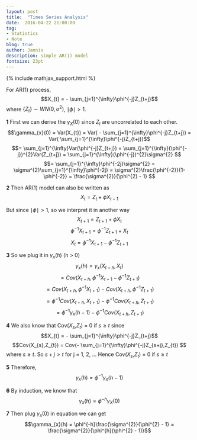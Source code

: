 ```yaml
---
layout: post
title:  "Times Series Analysis"
date:  2016-04-22 21:00:00
tag:
- Statistics
- Note
blog: true
author: Jannis
description: simple AR(1) model
fontsize: 23pt
---
```


{% include mathjax_support.html %}

For AR(1) process, $$X_{t} = - \sum_{j=1}^{\infty}\phi^{-j}Z_{t+j}$$ where $\{Z_{t}\} \sim WN(0,\sigma^{2})$, $\mid{\phi}\mid > 1$.

**1** First we can derive the $\gamma_{X}(0)$  since ${Z_{t}}$ are uncorrelated to each other.
$$\gamma_{x}(0) = Var(X_{t}) = Var( - \sum_{j=1}^{\infty}\phi^{-j}Z_{t+j}) = Var( \sum_{j=1}^{\infty}\phi^{-j}Z_{t+j})$$
$$= \sum_{j=1}^{\infty}Var(\phi^{-j}Z_{t+j}) = \sum_{j=1}^{\infty}(\phi^{-j})^{2}Var(Z_{t+j}) = \sum_{j=1}^{\infty}(\phi^{-j})^{2}\sigma^{2} $$
$$= \sum_{j=1}^{\infty}\phi^{-2j}\sigma^{2} = \sigma^{2}\sum_{j=1}^{\infty}\phi^{-2j} = \sigma^{2}\frac{\phi^{-2}}{1-\phi^{-2}} =
\frac{\sigma^{2}}{\phi^{2} - 1} $$

**2** Then AR(1) model can also be written as $$X_{t} = Z_{t} + \phi X_{t-1}$$

  But since $\mid\phi\mid > 1$, so we interpret it in another way
  $$X_{t+1} = Z_{t+1} + \phi X_{t}$$
  $$\phi^{-1}X_{t+1} = \phi^{-1}Z_{t+1} +  X_{t}$$
  $$X_{t} = \phi^{-1}X_{t+1} - \phi^{-1}Z_{t+1}$$

**3** So we plug it in $\gamma_{x}(h)$ (h > 0)
  $$\gamma_{x}(h) = \gamma_{x}(X_{t+h},X_{t})$$
  $$=Cov(X_{t+h},\phi^{-1}X_{t+1} - \phi^{-1}Z_{t+1})$$
  $$= Cov(X_{t+h},\phi^{-1}X_{t+1}) - Cov(X_{t+h},\phi^{-1}Z_{t+1})$$
  $$= \phi^{-1}Cov(X_{t+h},X_{t+1}) - \phi^{-1}Cov(X_{t+h},Z_{t+1})$$
  $$= \phi^{-1}\gamma_{x}(h-1) - \phi^{-1}Cov(X_{t+h},Z_{t+1})$$

**4** We also know that Cov($X_{s}$,$Z_{t}$) = 0 if $s \geq t$ since $$X_{t} = - \sum_{j=1}^{\infty}\phi^{-j}Z_{t+j}$$
  $$Cov(X_{s},Z_{t}) = Cov(- \sum_{j=1}^{\infty}\phi^{-j}Z_{s+j},Z_{t}) $$ where $s \geq t$. So $s + j > t$ for j = 1, 2, ... Hence Cov($X_{s}$,$Z_{t}$) = 0 if $s \geq t$

**5** Therefore, $$\gamma_{x}(h) = \phi^{-1}\gamma_{x}(h-1)$$

**6** By induction, we know that $$\gamma_{x}(h) = \phi^{-h}\gamma_{X}(0)$$

**7** Then plug $\gamma_{x}(0)$ in equation we can get $$\gamma_{x}(h) = \phi^{-h}\frac{\sigma^{2}}{\phi^{2} - 1}
 = \frac{\sigma^{2}}{\phi^{h}(\phi^{2} - 1)}$$
